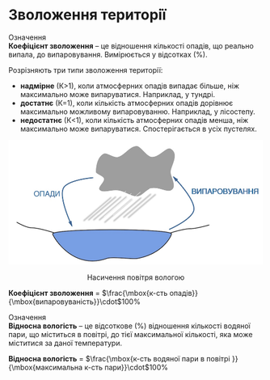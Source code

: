 # Зволоження територiї

<div class="space">
<div class="eoz-wrap">
<span class="eoz">Означення</span>
<div class="eoz-text">
<b>Коефіцієнт зволоження</b> – це відношення  кількості опадів, що реально випала,  до випаровування. Вимірюється у відсотках (%).
</div>
</div>


Розрізняють три типи зволоження території:

* **надмірне** (К>1), коли атмосферних опадів випадає більше, ніж максимально може випаруватися. Наприклад, у тундрі.
* **достатнє** (К=1), коли кількість атмосферних опадів дорівнює максимально можливому випаровуванню. Наприклад, у лісостепу.
* **недостатнє** (К<1), коли кількість атмосферних опадів менша, ніж максимально може випаруватися. Спостерігається в усіх пустелях.

<div align="center">
<img src="3.jpg">
<p>Насичення повітря вологою</p>
</div>

<b>Коефіцієнт зволоження</b> = $\frac{\mbox{к-сть опадів}}{\mbox{випаровуваність}}\cdot$100% 

<div class="space">
<div class="eoz-wrap">
<span class="eoz">Означення</span>
<div class="eoz-text">
<b>Відносна вологість</b> – це відсоткове (%) відношення кількості водяної пари, що міститься в повітрі, до тієї максимальної кількості, яка може міститися за даної температури.
</div>
</div>

<b>Відносна вологість</b> = $\frac{\mbox{к-сть водяної пари в повітрі }}{\mbox{максимальна к-сть пари}}\cdot$100%
